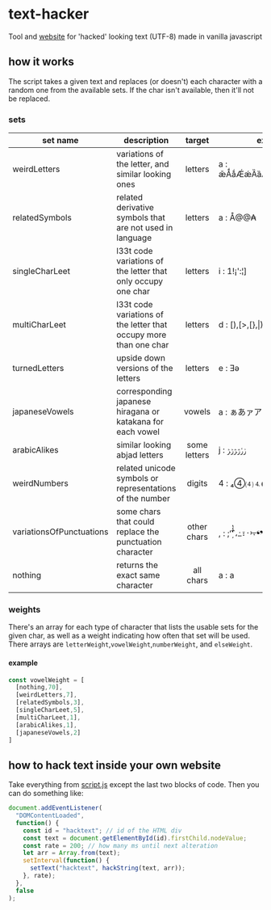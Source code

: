 # text-hacker
Tool and [website](https://text-hacker.glitch.me/) for 'hacked' looking text (UTF-8) made in vanilla javascript

## how it works
The script takes a given text and replaces (or doesn't) each character with a random one from the available sets. If the char isn't available, then it'll not be replaced. 
### sets
| set name      | description                 | target        | example     |
| ------------- |-----------------------------|:-------------:| ----------- |
| weirdLetters  | variations of the letter, and similar looking ones | letters       | a : ǣǺǻǼǽȀȁȂȃȦȧȺɑʼΆΑάαӐ... |
| relatedSymbols| related derivative symbols that are not used in language | letters       | a : Å@@₳    |
| singleCharLeet| l33t code variations of the letter that only occupy one char | letters       | i : 1!¡':¦] |
| multiCharLeet | l33t code variations of the letter that occupy more than one char | letters       | d : [),[>,[},\|),\|},]) |
| turnedLetters | upside down versions of the letters | letters       | e : Ǝǝ      |
| japaneseVowels| corresponding japanese hiragana or katakana for each vowel | vowels        | a : ぁあァア  |
| arabicAlikes  | similar looking abjad letters  | some letters  | j : ݫݬﮊﮋﮌﮍ  |
| weirdNumbers  | related unicode symbols or representations of the number | digits        | 4 : ₄④⑷⒋⓮⓸⛶✤✦ |
| variationsOfPunctuations | some chars that could replace the punctuation character | other chars | , : ;ʻʽ̦̒̓̔̕՝،߸፣᠂᠈⍪❛❜❝❞❟❠︐︑﹐﹑，､ |
| nothing | returns the exact same character | all chars  | a : a
### weights
There's an array for each type of character that lists the usable sets for the given char, as well as a weight indicating how often that set will be used.  
There arrays are `letterWeight`,`vowelWeight`,`numberWeight`, and `elseWeight`.
#### example
```js
const vowelWeight = [
  [nothing,70],
  [weirdLetters,7],
  [relatedSymbols,3],
  [singleCharLeet,5],
  [multiCharLeet,1],
  [arabicAlikes,1],
  [japaneseVowels,2]
]
```
## how to hack text inside your own website
Take everything from [script.js](https://github.com/ritchse/text-hacker/blob/main/script.js) except the last two blocks of code. Then you can do something like:
```js
document.addEventListener(
  "DOMContentLoaded",
  function() {
    const id = "hacktext"; // id of the HTML div
    const text = document.getElementById(id).firstChild.nodeValue;
    const rate = 200; // how many ms until next alteration
    let arr = Array.from(text);
    setInterval(function() {
      setText("hacktext", hackString(text, arr));
    }, rate);
  },
  false
);
```
